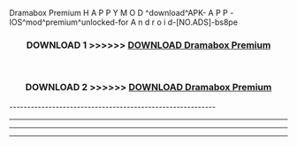  Dramabox Premium  H A P P Y M O D ^download^APK- A P P -IOS^mod^premium^unlocked-for A n d r o i d-[NO.ADS]-bs8pe



<div align="center">

<h3>DOWNLOAD 1 >>>>>> <a href="https://en-mod.web.app/?en= Dramabox Premium ">DOWNLOAD Dramabox Premium  </a></h3><br>

<h3>DOWNLOAD 2 >>>>>> <a href="https://en-mod.web.app/?en= Dramabox Premium ">DOWNLOAD Dramabox Premium  </a></h3>

</div>
----------------------------------------------------------

----------------------------------------------------------

----------------------------------------------------------

----------------------------------------------------------



